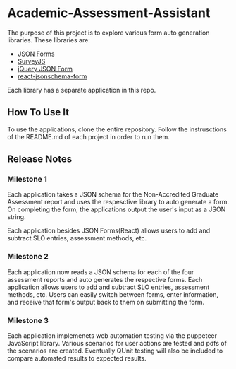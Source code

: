 # Academic-Assessment-Assistant

The purpose of this project is to explore various form auto generation libraries.
These libraries are:
  - [JSON Forms](https://jsonforms.io/)
  - [SurveyJS](https://surveyjs.io/)
  - [jQuery JSON Form](https://plugins.jquery.com/jsForm/)
  - [react-jsonschema-form](https://rjsf-team.github.io/react-jsonschema-form/docs/)

Each library has a separate application in this repo.
  
## How To Use It

To use the applications, clone the entire repository. Follow the instrusctions of the README.md of 
each project in order to run them.

## Release Notes

### Milestone 1
Each application takes a JSON schema for the Non-Accredited Graduate Assessment report and uses the
respesctive library to auto generate a form. On completing the form, the applications output the user's input as a JSON string.

Each application besides JSON Forms(React) allows users to add and subtract SLO entries, assessment methods, etc.

### Milestone 2
Each application now reads a JSON schema for each of the four assessment reports and auto generates the respective forms.
Each application allows users to add and subtract SLO entries, assessment methods, etc.
Users can easily switch between forms, enter information, and receive that form's output back to them on submitting the form.

### Milestone 3
Each application implemenets web automation testing via the puppeteer JavaScript library. Various scenarios for user actions are 
tested and pdfs of the scenarios are created. Eventually QUnit testing will also be included to compare automated results to expected results.
  
